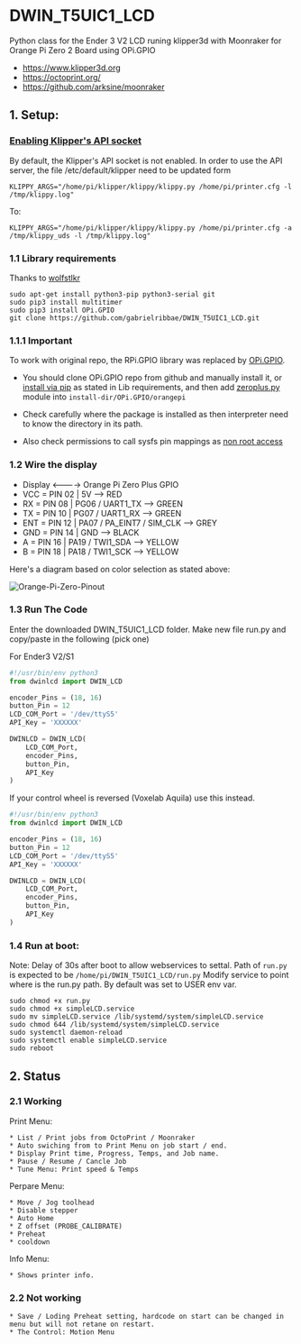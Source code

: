 # DWIN_T5UIC1_LCD

Python class for the Ender 3 V2 LCD runing klipper3d with Moonraker for Orange Pi Zero 2 Board using OPi.GPIO

- https://www.klipper3d.org
- https://octoprint.org/
- https://github.com/arksine/moonraker

## 1. Setup:

### [Enabling Klipper's API socket](https://www.klipper3d.org/API_Server.html)
  By default, the Klipper's API socket is not enabled. In order to use the API server, the file /etc/default/klipper need to be updated form

    KLIPPY_ARGS="/home/pi/klipper/klippy/klippy.py /home/pi/printer.cfg -l /tmp/klippy.log"
To:

    KLIPPY_ARGS="/home/pi/klipper/klippy/klippy.py /home/pi/printer.cfg -a /tmp/klippy_uds -l /tmp/klippy.log"

### 1.1 Library requirements 

  Thanks to [wolfstlkr](https://www.reddit.com/r/ender3v2/comments/mdtjvk/octoprint_klipper_v2_lcd/gspae7y)

  ```
  sudo apt-get install python3-pip python3-serial git
  sudo pip3 install multitimer
  sudo pip3 install OPi.GPIO
  git clone https://github.com/gabrielribbae/DWIN_T5UIC1_LCD.git
  ```

### 1.1.1 Important

To work with original repo, the RPi.GPIO library was replaced by [OPi.GPIO](https://github.com/rm-hull/OPi.GPIO). 

- You should clone OPi.GPIO repo from github and manually install it, or [install via pip](https://opi-gpio.readthedocs.io/en/latest/install.html) as stated in Lib requirements, and then add [zeroplus.py](https://github.com/rm-hull/OPi.GPIO/blob/master/orangepi/zero2.py) module into `install-dir/OPi.GPIO/orangepi`

- Check carefully where the package is installed as then interpreter need to know the directory in its path.

- Also check permissions to call sysfs pin mappings as [non root access](https://opi-gpio.readthedocs.io/en/latest/install.html#non-root-access)

### 1.2 Wire the display 

* Display <----> Orange Pi Zero Plus GPIO
* VCC	= PIN 02 | 5V --> RED
* RX	= PIN 08 | PG06 / UART1_TX --> GREEN
* TX	= PIN 10 | PG07 / UART1_RX --> GREEN
* ENT	= PIN 12 | PA07 / PA_EINT7 / SIM_CLK --> GREY
* GND	= PIN 14 | GND --> BLACK
* A	= PIN 16 | PA19 / TWI1_SDA --> YELLOW
* B	= PIN 18 | PA18 / TWI1_SCK --> YELLOW

Here's a diagram based on color selection as stated above:

![Orange-Pi-Zero-Pinout](https://user-images.githubusercontent.com/24323772/219821760-080476f0-08d2-47b2-a7fe-1276afe9f644.png)

### 1.3 Run The Code

Enter the downloaded DWIN_T5UIC1_LCD folder.
Make new file run.py and copy/paste in the following (pick one)

For Ender3 V2/S1
```python
#!/usr/bin/env python3
from dwinlcd import DWIN_LCD

encoder_Pins = (18, 16)
button_Pin = 12
LCD_COM_Port = '/dev/ttyS5'
API_Key = 'XXXXXX'

DWINLCD = DWIN_LCD(
	LCD_COM_Port,
	encoder_Pins,
	button_Pin,
	API_Key
)
```

If your control wheel is reversed (Voxelab Aquila) use this instead.
```python
#!/usr/bin/env python3
from dwinlcd import DWIN_LCD

encoder_Pins = (18, 16)
button_Pin = 12
LCD_COM_Port = '/dev/ttyS5'
API_Key = 'XXXXXX'

DWINLCD = DWIN_LCD(
	LCD_COM_Port,
	encoder_Pins,
	button_Pin,
	API_Key
)
```

### 1.4 Run at boot:

Note: Delay of 30s after boot to allow webservices to settal. Path of `run.py` is expected to be `/home/pi/DWIN_T5UIC1_LCD/run.py`
Modify service to point where is the run.py path. By default was set to USER env var.

   ```
   sudo chmod +x run.py
   sudo chmod +x simpleLCD.service
   sudo mv simpleLCD.service /lib/systemd/system/simpleLCD.service
   sudo chmod 644 /lib/systemd/system/simpleLCD.service
   sudo systemctl daemon-reload
   sudo systemctl enable simpleLCD.service
   sudo reboot
   ```
## 2. Status

### 2.1 Working

 Print Menu:
 
    * List / Print jobs from OctoPrint / Moonraker
    * Auto swiching from to Print Menu on job start / end.
    * Display Print time, Progress, Temps, and Job name.
    * Pause / Resume / Cancle Job
    * Tune Menu: Print speed & Temps

 Perpare Menu:
 
    * Move / Jog toolhead
    * Disable stepper
    * Auto Home
    * Z offset (PROBE_CALIBRATE)
    * Preheat
    * cooldown
 
 Info Menu:
 
    * Shows printer info.

### 2.2 Not working
    * Save / Loding Preheat setting, hardcode on start can be changed in menu but will not retane on restart.
    * The Control: Motion Menu

